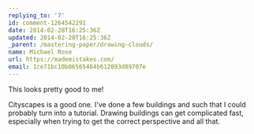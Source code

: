 ```yaml
---
replying_to: '7'
id: comment-1264542291
date: 2014-02-28T16:25:36Z
updated: 2014-02-28T16:25:36Z
_parent: /mastering-paper/drawing-clouds/
name: Michael Rose
url: https://mademistakes.com/
email: 1ce71bc10b86565464b612093d89707e
---
```


This looks pretty good to me!

Cityscapes is a good one. I've done
a few buildings and such that I could probably turn into a tutorial. Drawing buildings
can get complicated fast, especially when trying to get the correct perspective
and all that.
